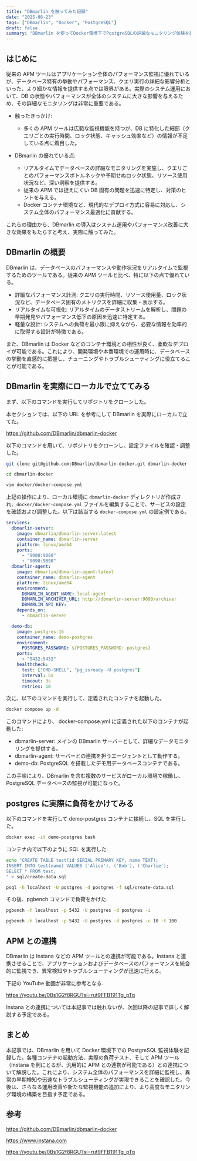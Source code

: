 ```yaml
---
title: "DBmarlin を触ってみた記録"
date: "2025-08-23"
tags: ["DBmarlin", "Docker", "PostgreSQL"]
draft: false
summary: "DBmarlin を使ってDocker環境下でPostgreSQLの詳細なモニタリング体験を記録する記事。"
---
```


## はじめに

従来の APM ツールはアプリケーション全体のパフォーマンス監視に優れているが、データベース特有の挙動やパフォーマンス、クエリ実行の詳細な影響分析といった、より細かな情報を提供する点では限界がある。実際のシステム運用において、DB の状態やパフォーマンスが全体のシステムに大きな影響を与えるため、その詳細なモニタリングは非常に重要である。

- 触ったきっかけ:

  - 多くの APM ツールは広範な監視機能を持つが、DB に特化した細部（クエリごとの実行時間、ロック状態、キャッシュ効率など）の情報が不足している点に着目した。

- DBmarlin の優れている点:

  - リアルタイムでデータベースの詳細なモニタリングを実施し、クエリごとのパフォーマンスボトルネックや予期せぬロック状態、リソース使用状況など、深い洞察を提供する。
  - 従来の APM では捉えにくい DB 固有の問題を迅速に特定し、対策のヒントを与える。
  - Docker コンテナ環境など、現代的なデプロイ方式に容易に対応し、システム全体のパフォーマンス最適化に貢献する。

これらの理由から、DBmarlin の導入はシステム運用やパフォーマンス改善に大きな効果をもたらすと考え、実際に触ってみた。

## DBmarlin の概要

DBmarlin は、データベースのパフォーマンスや動作状況をリアルタイムで監視するためのツールである。従来の APM ツールと比べ、特に以下の点で優れている。

- 詳細なパフォーマンス計測: クエリの実行時間、リソース使用量、ロック状況など、データベース固有のメトリクスを詳細に収集・表示する。
- リアルタイムな可視化: リアルタイムのデータストリームを解析し、問題の早期発見やパフォーマンス低下の原因を迅速に特定する。
- 軽量な設計: システムへの負荷を最小限に抑えながら、必要な情報を効率的に取得する設計が特徴である。

また、DBmarlin は Docker などのコンテナ環境との相性が良く、柔軟なデプロイが可能である。これにより、開発環境や本番環境での運用時に、データベースの挙動を直感的に把握し、チューニングやトラブルシューティングに役立てることが可能である。

## DBmarlin を実際にローカルで立ててみる

まず、以下のコマンドを実行してリポジトリをクローンした。

本セクションでは、以下の URL を参考にして DBmarlin を実際にローカルで立てた。

https://github.com/DBmarlin/dbmarlin-docker

以下のコマンドを用いて、リポジトリをクローンし、設定ファイルを確認・調整した。

```sh
git clone git@github.com:DBmarlin/dbmarlin-docker.git dbmarlin-docker

cd dbmarlin-docker

vim docker/docker-compose.yml
```

上記の操作により、ローカル環境に `dbmarlin-docker` ディレクトリが作成され、`docker/docker-compose.yml` ファイルを編集することで、サービスの設定を確認および調整した。以下は該当する `docker-compose.yml` の設定例である。

```yaml
services:
  dbmarlin-server:
    image: dbmarlin/dbmarlin-server:latest
    container_name: dbmarlin-server
    platform: linux/amd64
    ports:
      - "9080:9080"
      - "9090:9090"
  dbmarlin-agent:
    image: dbmarlin/dbmarlin-agent:latest
    container_name: dbmarlin-agent
    platform: linux/amd64
    environment:
      DBMARLIN_AGENT_NAME: local-agent
      DBMARLIN_ARCHIVER_URL: http://dbmarlin-server:9090/archiver
      DBMARLIN_API_KEY:
    depends_on:
      - dbmarlin-server

  demo-db:
    image: postgres:16
    container_name: demo-postgres
    environment:
      POSTGRES_PASSWORD: ${POSTGRES_PASSWORD:-postgres}
    ports:
      - "5432:5432"
    healthcheck:
      test: ["CMD-SHELL", "pg_isready -U postgres"]
      interval: 5s
      timeout: 3s
      retries: 10
```

次に、以下のコマンドを実行して、定義されたコンテナを起動した。

```sh
docker compose up -d
```

このコマンドにより、 docker-compose.yml に定義された以下のコンテナが起動した:

- dbmarlin-server: メインの DBmarlin サーバーとして、詳細なデータモニタリングを提供する。
- dbmarlin-agent: サーバーとの連携を担うエージェントとして動作する。
- demo-db: PostgreSQL を搭載したデモ用データベースコンテナである。

この手順により、DBmarlin を含む複数のサービスがローカル環境で稼働し、PostgreSQL データベースの監視が可能になった。

## postgres に実際に負荷をかけてみる

以下のコマンドを実行して demo-postgres コンテナに接続し、SQL を実行した。

```sh
docker exec -it demo-postgres bash
```

コンテナ内で以下のように SQL を実行した.

```sh
echo "CREATE TABLE test(id SERIAL PRIMARY KEY, name TEXT);
INSERT INTO test(name) VALUES ('Alice'), ('Bob'), ('Charlie');
SELECT * FROM test;
" > sql/create-data.sql

psql -h localhost -U postgres -d postgres -f sql/create-data.sql
```

その後、pgbench コマンドで負荷をかけた.

```sh
pgbench -h localhost -p 5432 -U postgres -d postgres -i
```

```sh
pgbench -h localhost -p 5432 -U postgres -d postgres -c 10 -t 100
```

## APM との連携

DBmarlin は Instana などの APM ツールとの連携が可能である。Instana と連携させることで、アプリケーションおよびデータベースのパフォーマンスを統合的に監視でき、異常検知やトラブルシューティングが迅速に行える。

下記の YouTube 動画が非常に参考となる.

https://youtu.be/0Bs1G2f8RGU?si=rut9FFB191Tg_pTq

Instana との連携については本記事では触れないが、次回以降の記事で詳しく解説する予定である。

## まとめ

本記事では、DBmarlin を用いて Docker 環境下での PostgreSQL 監視体験を記録した。各種コンテナの起動方法、実際の負荷テスト、そして APM ツール（Instana を例にとるが、汎用的に APM との連携が可能である）との連携について解説した。これにより、システム全体のパフォーマンスを詳細に監視し、異常の早期検知や迅速なトラブルシューティングが実現できることを確認した。今後は、さらなる運用改善や新たな監視機能の追加により、より高度なモニタリング環境の構築を目指す予定である。

## 参考

https://github.com/DBmarlin/dbmarlin-docker

https://www.instana.com

https://youtu.be/0Bs1G2f8RGU?si=rut9FFB191Tg_pTq
